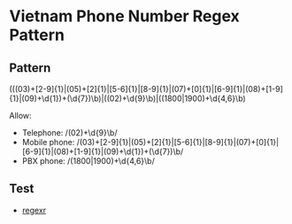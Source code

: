# Vietnam Phone Number Regex Pattern

## Pattern
(((03)+[2-9]{1}|(05)+[2]{1}|[5-6]{1}|[8-9]{1}|(07)+[0]{1}|[6-9]{1}|(08)+[1-9]{1}|(09)+\d{1})+(\d{7})\b)|((02)+\d{9}\b)|((1800|1900)+\d{4,6}\b)

Allow:
* Telephone: /(02)+\d{9}\b/
* Mobile phone: /(03)+[2-9]{1}|(05)+[2]{1}|[5-6]{1}|[8-9]{1}|(07)+[0]{1}|[6-9]{1}|(08)+[1-9]{1}|(09)+\d{1})+(\d{7})\b/
* PBX phone: /(1800|1900)+\d{4,6}\b/

## Test
* [regexr](https://regexr.com/)
